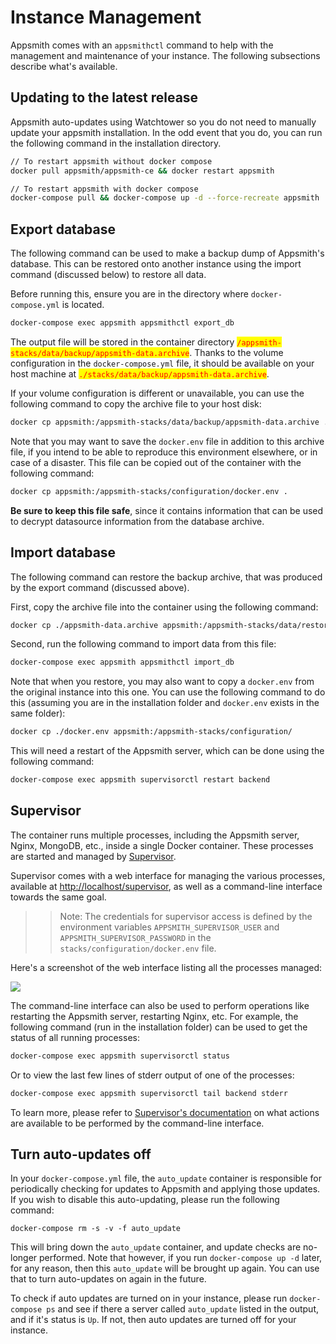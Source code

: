 # Instance Management

Appsmith comes with an `appsmithctl` command to help with the management and maintenance of your instance. The following subsections describe what's available.

## Updating to the latest release

Appsmith auto-updates using Watchtower so you do not need to manually update your appsmith installation. In the odd event that you do, you can run the following command in the installation directory.

```bash
// To restart appsmith without docker compose
docker pull appsmith/appsmith-ce && docker restart appsmith

// To restart appsmith with docker compose
docker-compose pull && docker-compose up -d --force-recreate appsmith
```

## Export database

The following command can be used to make a backup dump of Appsmith's database. This can be restored onto another instance using the import command (discussed below) to restore all data.

Before running this, ensure you are in the directory where `docker-compose.yml` is located.

```bash
docker-compose exec appsmith appsmithctl export_db
```

The output file will be stored in the container directory <mark style="color:red;">`/appsmith-stacks/data/backup/appsmith-data.archive`</mark>. Thanks to the volume configuration in the `docker-compose.yml` file, it should be available on your host machine at <mark style="color:red;">`./stacks/data/backup/appsmith-data.archive`</mark>.

If your volume configuration is different or unavailable, you can use the following command to copy the archive file to your host disk:

```bash
docker cp appsmith:/appsmith-stacks/data/backup/appsmith-data.archive .
```

Note that you may want to save the `docker.env` file in addition to this archive file, if you intend to be able to reproduce this environment elsewhere, or in case of a disaster. This file can be copied out of the container with the following command:

```bash
docker cp appsmith:/appsmith-stacks/configuration/docker.env .
```

**Be sure to keep this file safe**, since it contains information that can be used to decrypt datasource information from the database archive.

## Import database

The following command can restore the backup archive, that was produced by the export command (discussed above).

First, copy the archive file into the container using the following command:

```bash
docker cp ./appsmith-data.archive appsmith:/appsmith-stacks/data/restore/
```

Second, run the following command to import data from this file:

```bash
docker-compose exec appsmith appsmithctl import_db
```

Note that when you restore, you may also want to copy a `docker.env` from the original instance into this one. You can use the following command to do this (assuming you are in the installation folder and `docker.env` exists in the same folder):

```bash
docker cp ./docker.env appsmith:/appsmith-stacks/configuration/
```

This will need a restart of the Appsmith server, which can be done using the following command:

```bash
docker-compose exec appsmith supervisorctl restart backend
```

## Supervisor

The container runs multiple processes, including the Appsmith server, Nginx, MongoDB, etc., inside a single Docker container. These processes are started and managed by [Supervisor](http://supervisord.org).

Supervisor comes with a web interface for managing the various processes, available at [http://localhost/supervisor](http://localhost/supervisor), as well as a command-line interface towards the same goal.

>>Note: The credentials for supervisor access is defined by the environment variables `APPSMITH_SUPERVISOR_USER` and `APPSMITH_SUPERVISOR_PASSWORD` in the `stacks/configuration/docker.env` file.

Here's a screenshot of the web interface listing all the processes managed:

![](https://raw.githubusercontent.com/appsmithorg/appsmith/release/deploy/docker/images/appsmith\_supervisord\_ui.png)

The command-line interface can also be used to perform operations like restarting the Appsmith server, restarting Nginx, etc. For example, the following command (run in the installation folder) can be used to get the status of all running processes:

```bash
docker-compose exec appsmith supervisorctl status
```

Or to view the last few lines of stderr output of one of the processes:

```bash
docker-compose exec appsmith supervisorctl tail backend stderr
```

To learn more, please refer to [Supervisor's documentation](http://supervisord.org/running.html#supervisorctl-actions) on what actions are available to be performed by the command-line interface.

## Turn auto-updates off

In your `docker-compose.yml` file, the `auto_update` container is responsible for periodically checking for updates to Appsmith and applying those updates. If you wish to disable this auto-updating, please run the following command:

```
docker-compose rm -s -v -f auto_update
```

This will bring down the `auto_update` container, and update checks are no-longer performed. Note that however, if you run `docker-compose up -d` later, for any reason, then this `auto_update` will be brought up again. You can use that to turn auto-updates on again in the future.

To check if auto updates are turned on in your instance, please run `docker-compose ps` and see if there a server called `auto_update` listed in the output, and if it's status is `Up`. If not, then auto updates are turned off for your instance.
